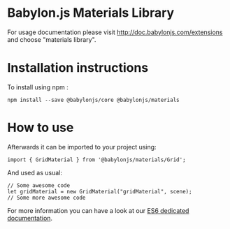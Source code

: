 Babylon.js Materials Library
=====================

For usage documentation please visit http://doc.babylonjs.com/extensions and choose "materials library".

# Installation instructions

To install using npm :

```
npm install --save @babylonjs/core @babylonjs/materials
```

# How to use

Afterwards it can be imported to your project using:

```
import { GridMaterial } from '@babylonjs/materials/Grid';
```

And used as usual:

```
// Some awesome code
let gridMaterial = new GridMaterial("gridMaterial", scene);
// Some more awesome code
```

For more information you can have a look at our [ES6 dedicated documentation](https://doc.babylonjs.com/features/es6_support).
